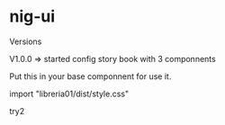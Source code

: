 # nig-ui

Versions

V1.0.0 => started config story book with 3 componnents

Put this in your base componnent for use it.

import "libreria01/dist/style.css"

try2